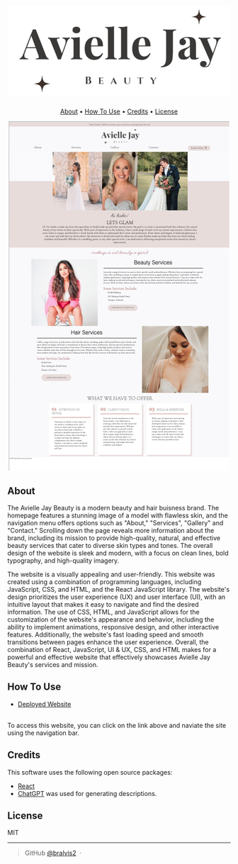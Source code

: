 # ![Avielle Jay Beauty](./src/images/logo.png)

<p align="center">
  <a href="#About">About</a> •
  <a href="#how-to-use">How To Use</a> •
  <a href="#credits">Credits</a> •
  <a href="#license">License</a>
</p>

<p align="center">
  <a href='https://bralvis2.github.io/avielle-jay-beauty/#home' target='_blank'>
    <img src="./src/images/AJB.png" />
  </a>
</p>


## About

The Avielle Jay Beauty is a modern beauty and hair buisness brand. The homepage features a stunning image of a model with flawless skin, and the navigation menu offers options such as "About," "Services", "Gallery" and "Contact." Scrolling down the page reveals more information about the brand, including its mission to provide high-quality, natural, and effective beauty services that cater to diverse skin types and tones. The overall design of the website is sleek and modern, with a focus on clean lines, bold typography, and high-quality imagery. 

The website is a visually appealing and user-friendly. This website was created using a combination of programming languages, including JavaScript, CSS, and HTML, and the React JavaScript library. The website's design prioritizes the user experience (UX) and user interface (UI), with an intuitive layout that makes it easy to navigate and find the desired information. The use of CSS, HTML, and JavaScript allows for the customization of the website's appearance and behavior, including the ability to implement animations, responsive design, and other interactive features. Additionally, the website's fast loading speed and smooth transitions between pages enhance the user experience. Overall, the combination of React, JavaScript, UI & UX, CSS, and HTML makes for a powerful and effective website that effectively showcases Avielle Jay Beauty's services and mission.


## How To Use

- [Deployed Website](https://bralvis2.github.io/avielle-jay-beauty/#home)
<br>
To access this website, you can click on the link above and naviate the site using the navigation bar. 


## Credits

This software uses the following open source packages:

- [React](https://reactjs.org/)
- [ChatGPT](https://chat.openai.com/) was used for generating descriptions. 

## License

MIT

---

> GitHub [@bralvis2](https://github.com/bralvis2) &nbsp;&middot;&nbsp;